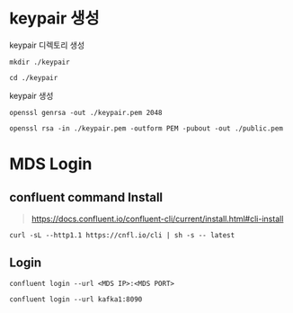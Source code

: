 # keypair 생성

keypair 디렉토리 생성

```
mkdir ./keypair
```
```
cd ./keypair
```

keypair 생성

```
openssl genrsa -out ./keypair.pem 2048
```
```
openssl rsa -in ./keypair.pem -outform PEM -pubout -out ./public.pem
```

# MDS Login
## confluent command Install
> https://docs.confluent.io/confluent-cli/current/install.html#cli-install
```
curl -sL --http1.1 https://cnfl.io/cli | sh -s -- latest
```
## Login
```
confluent login --url <MDS IP>:<MDS PORT>
```
```
confluent login --url kafka1:8090
```
